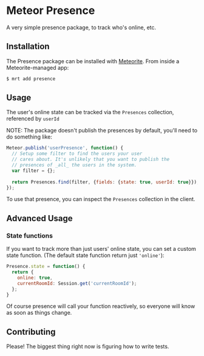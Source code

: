 # Meteor Presence

A very simple presence package, to track who's online, etc.

## Installation

The Presence package can be installed with [Meteorite](https://github.com/oortcloud/meteorite/). From inside a Meteorite-managed app:

``` sh
$ mrt add presence
```

## Usage

The user's online state can be tracked via the `Presences` collection, referenced by `userId`

NOTE: The package doesn't publish the presences by default, you'll need to do something like:
```js
Meteor.publish('userPresence', function() {
  // Setup some filter to find the users your user
  // cares about. It's unlikely that you want to publish the 
  // presences of _all_ the users in the system.
  var filter = {}; 
  
  return Presences.find(filter, {fields: {state: true, userId: true}});
});
```

To use that presence, you can inspect the `Presences` collection in the client.

## Advanced Usage

### State functions

If you want to track more than just users' online state, you can set a custom state function. (The default state function return just `'online'`):

```js
Presence.state = function() {
  return {
    online: true,
    currentRoomId: Session.get('currentRoomId');
  };
}
```

Of course presence will call your function reactively, so everyone will know as soon as things change.

## Contributing

Please! The biggest thing right now is figuring how to write tests.